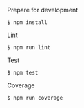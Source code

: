 
Prepare for development

```
$ npm install
```

Lint

```
$ npm run lint
```

Test

```
$ npm test
```

Coverage

```
$ npm run coverage
```